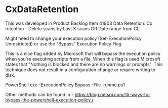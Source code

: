 # CxDataRetention

This was developed in Product Backlog Item 41903 Data Retention: Cx retention - Delete scans by Last X scans OR Date range from CLI

Might need to change your execution policy (Set-ExecutionPolicy Unrestricted) or use the "Bypass" Execution Policy Flag

This is a nice flag added by Microsoft that will bypass the execution policy when you're executing scripts from a file. When this flag is used Microsoft states that "Nothing is blocked and there are no warnings or prompts". This technique does not result in a configuration change or require writing to disk.

PowerShell.exe -ExecutionPolicy Bypass -File .runme.ps1

Other methods can be found in - https://blog.netspi.com/15-ways-to-bypass-the-powershell-execution-policy./

